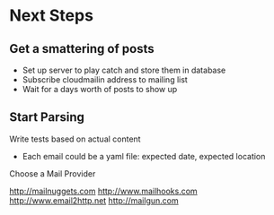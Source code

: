 Next Steps
==========

Get a smattering of posts
-------------------------

  * Set up server to play catch and store them in database
  * Subscribe cloudmailin address to mailing list
  * Wait for a days worth of posts to show up

Start Parsing
-------------

Write tests based on actual content
  * Each email could be a yaml file: expected date, expected location


Choose a Mail Provider


http://mailnuggets.com
http://www.mailhooks.com
http://www.email2http.net
http://mailgun.com

